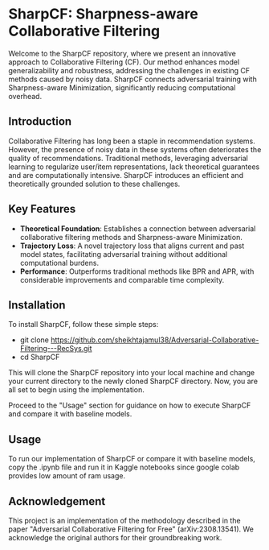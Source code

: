 # SharpCF: Sharpness-aware Collaborative Filtering

Welcome to the SharpCF repository, where we present an innovative approach to Collaborative Filtering (CF). Our method enhances model generalizability and robustness, addressing the challenges in existing CF methods caused by noisy data. SharpCF connects adversarial training with Sharpness-aware Minimization, significantly reducing computational overhead.

## Introduction

Collaborative Filtering has long been a staple in recommendation systems. However, the presence of noisy data in these systems often deteriorates the quality of recommendations. Traditional methods, leveraging adversarial learning to regularize user/item representations, lack theoretical guarantees and are computationally intensive. SharpCF introduces an efficient and theoretically grounded solution to these challenges.

## Key Features

- **Theoretical Foundation**: Establishes a connection between adversarial collaborative filtering methods and Sharpness-aware Minimization.
- **Trajectory Loss**: A novel trajectory loss that aligns current and past model states, facilitating adversarial training without additional computational burdens.
- **Performance**: Outperforms traditional methods like BPR and APR, with considerable improvements and comparable time complexity.

## Installation

To install SharpCF, follow these simple steps:

- git clone https://github.com/sheikhtajamul38/Adversarial-Collaborative-Filtering---RecSys.git
- cd SharpCF


This will clone the SharpCF repository into your local machine and change your current directory to the newly cloned SharpCF directory. Now, you are all set to begin using the implementation.

Proceed to the "Usage" section for guidance on how to execute SharpCF and compare it with baseline models.


## Usage

To run our implementation of SharpCF or compare it with baseline models, copy the .ipynb file and run it in Kaggle notebooks since google colab provides low amount of ram usage.

## Acknowledgement
This project is an implementation of the methodology described in the paper "Adversarial Collaborative Filtering for Free" (arXiv:2308.13541). We acknowledge the original authors for their groundbreaking work.


